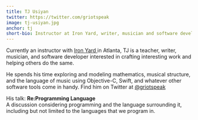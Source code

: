 ```yaml
---
title: TJ Usiyan
twitter: https://twitter.com/griotspeak
image: tj-usiyan.jpg
anchor: tj
short-bio: Instructor at Iron Yard, writer, musician and software developer
---
```


<p>Currently an instructor with <a href="https://www.theironyard.com/" target="_blank">Iron Yard </a>in Atlanta, TJ is a teacher, writer, musician, and software developer interested in crafting interesting work and helping others do the same.</p>

<p>He spends his time exploring and modeling mathematics, musical structure, and the language of music using Objective-C, Swift, and whatever other software tools come in handy. Find him on Twitter at <a href="https://twitter.com/griotspeak" target="_blank">@griotspeak</a></p>

<p>His talk: <strong>Re:Programming Language</strong><br/>
A discussion considering programming and the language surrounding it, including but not limited to the languages that we program in.</p>